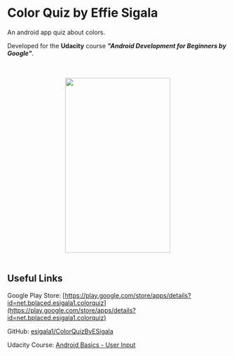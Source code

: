 Color Quiz by Effie Sigala
===================================

An android app quiz about colors.

Developed for the **Udacity** course **_"Android Development for Beginners by Google"_**.

<div align="center">
  <br><br>
  <img src="https://c1.staticflickr.com/3/2871/33725719612_f70d926d98.jpg" height="400" width="240"></img>
  <br><br>
</div>

Useful Links
--------------

Google Play Store: [https://play.google.com/store/apps/details?id=net.bplaced.esigala1.colorquiz](https://play.google.com/store/apps/details?id=net.bplaced.esigala1.colorquiz)

GitHub: [esigala1/ColorQuizByESigala](https://github.com/esigala1/ColorQuizByESigala)

Udacity Course: [Android Basics - User Input](https://www.udacity.com/course/android-basics-user-input--ud836)
